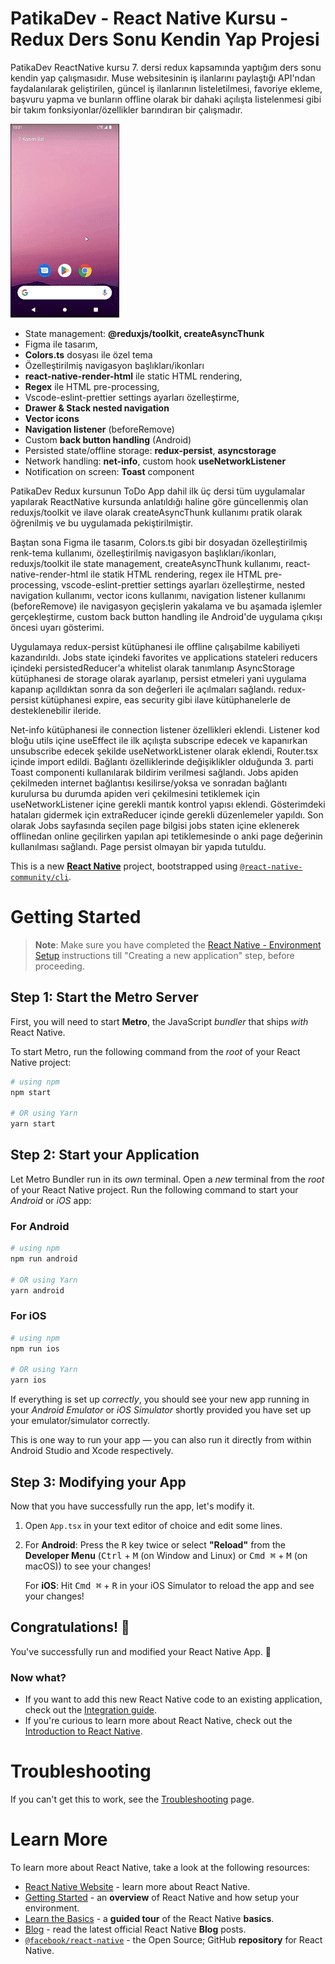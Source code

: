 # PatikaDev - React Native Kursu - Redux Ders Sonu Kendin Yap Projesi

PatikaDev ReactNative kursu 7. dersi redux kapsamında yaptığım ders sonu kendin yap çalışmasıdır. Muse websitesinin iş ilanlarını paylaştığı API'ndan faydalanılarak geliştirilen, güncel iş ilanlarının listeletilmesi, favoriye ekleme, başvuru yapma ve bunların offline olarak bir dahaki açılışta listelenmesi gibi bir takım fonksiyonlar/özellikler barındıran bir çalışmadır.

![KODWORK React Native Uygulaması](https://raw.githubusercontent.com/kahraman-mustafa/PatikaDev_ReactNative_A9KodworkApp/master/A9KodworkApp.gif)

- State management: **@reduxjs/toolkit, createAsyncThunk**
- Figma ile tasarım,
- **Colors.ts** dosyası ile özel tema
- Özelleştirilmiş navigasyon başlıkları/ikonları
- **react-native-render-html** ile static HTML rendering,
- **Regex** ile HTML pre-processing,
- Vscode-eslint-prettier settings ayarları özelleştirme,
- **Drawer & Stack nested navigation**
- **Vector icons**
- **Navigation listener** (beforeRemove)
- Custom **back button handling** (Android)
- Persisted state/offline storage: **redux-persist**, **asyncstorage**
- Network handling: **net-info**, custom hook **useNetworkListener**
- Notification on screen: **Toast** component

PatikaDev Redux kursunun ToDo App dahil ilk üç dersi tüm uygulamalar yapılarak ReactNative kursunda anlatıldığı haline göre güncellenmiş olan reduxjs/toolkit ve ilave olarak createAsyncThunk kullanımı pratik olarak öğrenilmiş ve bu uygulamada pekiştirilmiştir.

Baştan sona Figma ile tasarım, Colors.ts gibi bir dosyadan özelleştirilmiş renk-tema kullanımı, özelleştirilmiş navigasyon başlıkları/ikonları, reduxjs/toolkit ile state management, createAsyncThunk kullanımı, react-native-render-html ile statik HTML rendering, regex ile HTML pre-processing, vscode-eslint-prettier settings ayarları özelleştirme, nested navigation kullanımı, vector icons kullanımı, navigation listener kullanımı (beforeRemove) ile navigasyon geçişlerin yakalama ve bu aşamada işlemler gerçekleştirme, custom back button handling ile Android'de uygulama çıkışı öncesi uyarı gösterimi.

Uygulamaya redux-persist kütüphanesi ile offline çalışabilme kabiliyeti kazandırıldı. Jobs state içindeki favorites ve applications stateleri reducers içindeki persistedReducer'a whitelist olarak tanımlanıp AsyncStorage kütüphanesi de storage olarak ayarlanıp, persist etmeleri yani uygulama kapanıp açılldıktan sonra da son değerleri ile açılmaları sağlandı. redux-persist kütüphanesi expire, eas security gibi ilave kütüphanelerle de desteklenebilir ileride.

Net-info kütüphanesi ile connection listener özellikleri eklendi. Listener kod bloğu utils içine useEffect ile ilk açılışta subscripe edecek ve kapanırkan unsubscribe edecek şekilde useNetworkListener olarak eklendi, Router.tsx içinde import edildi. Bağlantı özelliklerinde değişiklikler olduğunda 3. parti Toast componenti kullanılarak bildirim verilmesi sağlandı. Jobs apiden çekilmeden internet bağlantısı kesilirse/yoksa ve sonradan bağlantı kurulursa bu durumda apiden veri çekilmesini tetiklemek için useNetworkListener içine gerekli mantık kontrol yapısı eklendi. Gösterimdeki hataları gidermek için extraReducer içinde gerekli düzenlemeler yapıldı. Son olarak Jobs sayfasında seçilen page bilgisi jobs staten içine eklenerek offlinedan online geçilirken yapılan api tetiklemesinde o anki page değerinin kullanılması sağlandı. Page persist olmayan bir yapıda tutuldu.

This is a new [**React Native**](https://reactnative.dev) project, bootstrapped using [`@react-native-community/cli`](https://github.com/react-native-community/cli).

# Getting Started

> **Note**: Make sure you have completed the [React Native - Environment Setup](https://reactnative.dev/docs/environment-setup) instructions till "Creating a new application" step, before proceeding.

## Step 1: Start the Metro Server

First, you will need to start **Metro**, the JavaScript _bundler_ that ships _with_ React Native.

To start Metro, run the following command from the _root_ of your React Native project:

```bash
# using npm
npm start

# OR using Yarn
yarn start
```

## Step 2: Start your Application

Let Metro Bundler run in its _own_ terminal. Open a _new_ terminal from the _root_ of your React Native project. Run the following command to start your _Android_ or _iOS_ app:

### For Android

```bash
# using npm
npm run android

# OR using Yarn
yarn android
```

### For iOS

```bash
# using npm
npm run ios

# OR using Yarn
yarn ios
```

If everything is set up _correctly_, you should see your new app running in your _Android Emulator_ or _iOS Simulator_ shortly provided you have set up your emulator/simulator correctly.

This is one way to run your app — you can also run it directly from within Android Studio and Xcode respectively.

## Step 3: Modifying your App

Now that you have successfully run the app, let's modify it.

1. Open `App.tsx` in your text editor of choice and edit some lines.
2. For **Android**: Press the <kbd>R</kbd> key twice or select **"Reload"** from the **Developer Menu** (<kbd>Ctrl</kbd> + <kbd>M</kbd> (on Window and Linux) or <kbd>Cmd ⌘</kbd> + <kbd>M</kbd> (on macOS)) to see your changes!

   For **iOS**: Hit <kbd>Cmd ⌘</kbd> + <kbd>R</kbd> in your iOS Simulator to reload the app and see your changes!

## Congratulations! :tada:

You've successfully run and modified your React Native App. :partying_face:

### Now what?

- If you want to add this new React Native code to an existing application, check out the [Integration guide](https://reactnative.dev/docs/integration-with-existing-apps).
- If you're curious to learn more about React Native, check out the [Introduction to React Native](https://reactnative.dev/docs/getting-started).

# Troubleshooting

If you can't get this to work, see the [Troubleshooting](https://reactnative.dev/docs/troubleshooting) page.

# Learn More

To learn more about React Native, take a look at the following resources:

- [React Native Website](https://reactnative.dev) - learn more about React Native.
- [Getting Started](https://reactnative.dev/docs/environment-setup) - an **overview** of React Native and how setup your environment.
- [Learn the Basics](https://reactnative.dev/docs/getting-started) - a **guided tour** of the React Native **basics**.
- [Blog](https://reactnative.dev/blog) - read the latest official React Native **Blog** posts.
- [`@facebook/react-native`](https://github.com/facebook/react-native) - the Open Source; GitHub **repository** for React Native.

